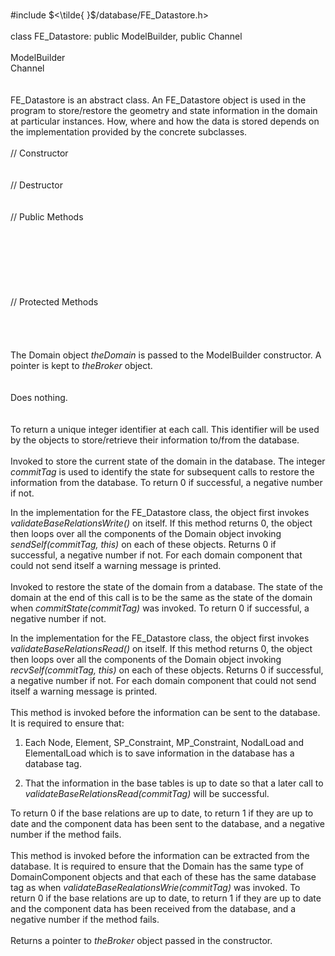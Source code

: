 \
\#include $<\tilde{ }$/database/FE_Datastore.h$>$\
\
class FE_Datastore: public ModelBuilder, public Channel\
\
ModelBuilder\
Channel\
\
\
FE_Datastore is an abstract class. An FE_Datastore object is used in the
program to store/restore the geometry and state information in the
domain at particular instances. How, where and how the data is stored
depends on the implementation provided by the concrete subclasses.\
\
// Constructor\
\
\
// Destructor\
\
\
// Public Methods\
\
\
\
\
\
\
\
// Protected Methods\
\
\
\
\
The Domain object *theDomain* is passed to the ModelBuilder constructor.
A pointer is kept to *theBroker* object.\
\
\
Does nothing.\
\
\
To return a unique integer identifier at each call. This identifier will
be used by the objects to store/retrieve their information to/from the
database.\
\
Invoked to store the current state of the domain in the database. The
integer *commitTag* is used to identify the state for subsequent calls
to restore the information from the database. To return $0$ if
successful, a negative number if not.

In the implementation for the FE_Datastore class, the object first
invokes *validateBaseRelationsWrite()* on itself. If this method returns
$0$, the object then loops over all the components of the Domain object
invoking *sendSelf(commitTag, this)* on each of these objects. Returns
$0$ if successful, a negative number if not. For each domain component
that could not send itself a warning message is printed.\
\
Invoked to restore the state of the domain from a database. The state of
the domain at the end of this call is to be the same as the state of the
domain when *commitState(commitTag)* was invoked. To return $0$ if
successful, a negative number if not.

In the implementation for the FE_Datastore class, the object first
invokes *validateBaseRelationsRead()* on itself. If this method returns
$0$, the object then loops over all the components of the Domain object
invoking *recvSelf(commitTag, this)* on each of these objects. Returns
$0$ if successful, a negative number if not. For each domain component
that could not send itself a warning message is printed.\
\
This method is invoked before the information can be sent to the
database. It is required to ensure that:

1.  Each Node, Element, SP_Constraint, MP_Constraint, NodalLoad and
    ElementalLoad which is to save information in the database has a
    database tag.

2.  That the information in the base tables is up to date so that a
    later call to *validateBaseRelationsRead(commitTag)* will be
    successful.

To return $0$ if the base relations are up to date, to return $1$ if
they are up to date and the component data has been sent to the
database, and a negative number if the method fails.\
\
This method is invoked before the information can be extracted from the
database. It is required to ensure that the Domain has the same type of
DomainComponent objects and that each of these has the same database tag
as when *validateBaseRealationsWrie(commitTag)* was invoked. To return
$0$ if the base relations are up to date, to return $1$ if they are up
to date and the component data has been received from the database, and
a negative number if the method fails.\
\
Returns a pointer to *theBroker* object passed in the constructor.
